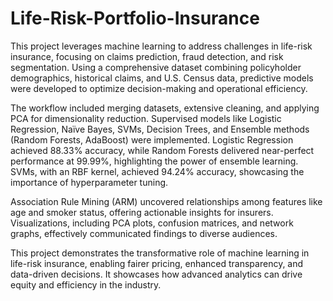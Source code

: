 # Life-Risk-Portfolio-Insurance

This project leverages machine learning to address challenges in life-risk insurance, focusing on claims prediction, fraud detection, and risk segmentation. Using a comprehensive dataset combining policyholder demographics, historical claims, and U.S. Census data, predictive models were developed to optimize decision-making and operational efficiency.

The workflow included merging datasets, extensive cleaning, and applying PCA for dimensionality reduction. Supervised models like Logistic Regression, Naïve Bayes, SVMs, Decision Trees, and Ensemble methods (Random Forests, AdaBoost) were implemented. Logistic Regression achieved 88.33% accuracy, while Random Forests delivered near-perfect performance at 99.99%, highlighting the power of ensemble learning. SVMs, with an RBF kernel, achieved 94.24% accuracy, showcasing the importance of hyperparameter tuning.

Association Rule Mining (ARM) uncovered relationships among features like age and smoker status, offering actionable insights for insurers. Visualizations, including PCA plots, confusion matrices, and network graphs, effectively communicated findings to diverse audiences.

This project demonstrates the transformative role of machine learning in life-risk insurance, enabling fairer pricing, enhanced transparency, and data-driven decisions. It showcases how advanced analytics can drive equity and efficiency in the industry.
